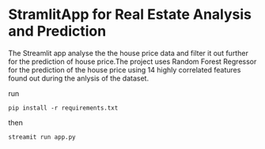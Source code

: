# StramlitApp for Real Estate Analysis and Prediction
 The Streamlit app analyse the the house price data and filter it out further for the prediction of house price.The project uses Random Forest Regressor for the prediction of the house price using 14 highly correlated features found out during the anlysis of the dataset.

run
```shell
pip install -r requirements.txt
```
then
```shell
streamit run app.py
```
